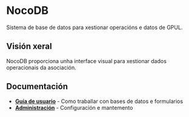 # NocoDB

Sistema de base de datos para xestionar operacións e datos de GPUL.

## Visión xeral

NocoDB proporciona unha interface visual para xestionar dados operacionais da asociación.

## Documentación

- **[Guía de usuario](./user-guide)** - Como traballar con bases de datos e formularios
- **[Administración](./admin)** - Configuración e mantemento